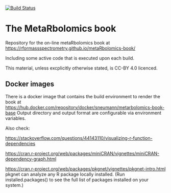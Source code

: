 [![Build Status](https://travis-ci.org/rformassspectrometry/metaRbolomics-book.svg?branch=master)](https://travis-ci.org/rformassspectrometry/metaRbolomics-book)

# The MetaRbolomics book

Repository for the on-line metaRbolomics book at https://rformassspectrometry.github.io/metaRbolomics-book/

Including some active code that is executed upon each build. 

This material, unless excplicitly otherwise stated, is CC-BY 4.0 licenced.

## Docker images

There is a docker image that contains the build environment 
to render the book at https://hub.docker.com/repository/docker/sneumann/metarbolomics-book-base
Output directory and output format are configurable via environment
variables.

Also check:

https://stackoverflow.com/questions/44143110/visualizing-r-function-dependencies

https://cran.r-project.org/web/packages/miniCRAN/vignettes/miniCRAN-dependency-graph.html

https://cran.r-project.org/web/packages/pkgnet/vignettes/pkgnet-intro.html
pkgnet can analyze any R package locally installed. (Run installed.packages() to see the full list of packages installed on your system.)

